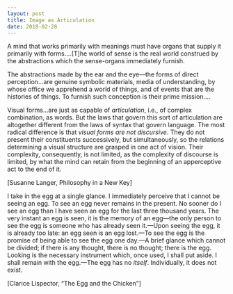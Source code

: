 ```yaml
---
layout: post
title: Image as Articulation
date: 2018-02-28
---
```

A mind that works primarily with meanings must have organs that supply it primarily with forms….[T]he world of sense is the real world construed by the abstractions which the sense-organs immediately furnish. 

The abstractions made by the ear and the eye––the forms of direct perception...are genuine symbolic materials, media of understanding, by whose office we apprehend a world of things, and of events that are the histories of things. To furnish such conception is their prime mission….

Visual forms...are just as capable of _articulation_, i.e., of complex combination, as words. But the laws that govern this sort of articulation are altogether different from the laws of syntax that govern language. The most radical difference is that _visual forms are not discursive_. They do not present their constituents successively, but simultaneously, so the relations determining a visual structure are grasped in one act of vision. Their complexity, consequently, is not limited, as the complexity of discourse is limited, by what the mind can retain from the beginning of an apperceptive act to the end of it.

[Susanne Langer, Philosophy in a New Key]

I take in the egg at a single glance. I immediately perceive that I cannot be seeing an egg. To see an egg never remains in the present. No sooner do I see an egg than I have seen an egg for the last three thousand years. The very instant an egg is seen, it is the memory of an egg—the only person to see the egg is someone who has already seen it.—Upon seeing the egg, it is already too late: an egg seen is an egg lost.—To see the egg is the promise of being able to see the egg one day.—A brief glance which cannot be divided; if there is any thought, there is no thought; there is the egg. Looking is the necessary instrument which, once used, I shall put aside. I shall remain with the egg.—The egg has no _itself_. Individually, it does not exist.

[Clarice Lispector, “The Egg and the Chicken”] 

